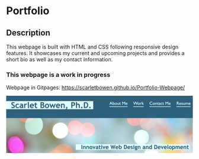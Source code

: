 # Portfolio

## Description
This webpage is built with HTML and CSS following responsive design features. It showcases my current and upcoming projects and provides a short bio as well as my contact information.

### This webpage is a work in progress
Webpage in Gitpages: https://scarletbowen.github.io/Portfolio-Webpage/

<img src="/assets/images/thumbnail.png" alt="Preview" title="Preview">

